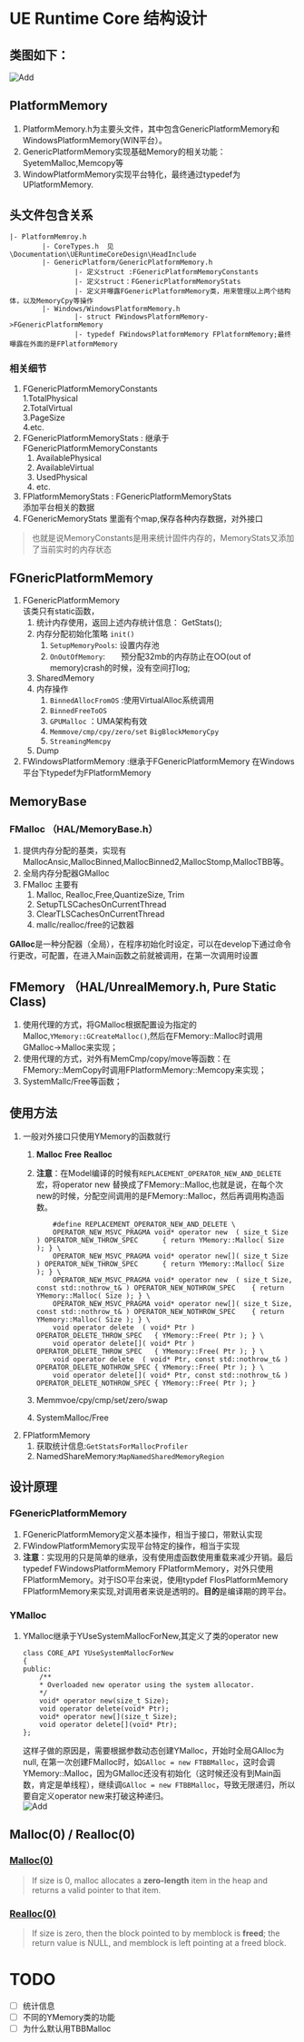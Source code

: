 # UE Runtime Core 结构设计

## 类图如下：
![Add](Picture/MemoryClassDiagram.png)
## PlatformMemory
1.	PlatformMemory.h为主要头文件，其中包含GenericPlatformMemory和WindowsPlatformMemory(WIN平台）。
2.	GenericPlatformMemory实现基础Memory的相关功能：SyetemMalloc,Memcopy等
3.	WindowPlatformMemory实现平台特化，最终通过typedef为UPlatformMemory.  
## 头文件包含关系 

	|- PlatformMemroy.h
			|- CoreTypes.h  见\Documentation\UERuntimeCoreDesign\HeadInclude  
			|- GenericPlatform/GenericPlatformMemory.h 
					|- 定义struct :FGenericPlatformMemoryConstants  
					|- 定义struct：FGenericPlatformMemoryStats
					|- 定义并曝露FGenericPlatformMemory类，用来管理以上两个结构体，以及MemoryCpy等操作 
			|- Windows/WindowsPlatformMemory.h  
					|- struct FWindowsPlatformMemory->FGenericPlatformMemory
					|- typedef FWindowsPlatformMemory FPlatformMemory;最终曝露在外面的是FPlatformMemory
### 相关细节
1.	FGenericPlatformMemoryConstants  
    1.TotalPhysical  
	2.TotalVirtual  
	3.PageSize  
 	4.etc.
2.  FGenericPlatformMemoryStats : 继承于FGenericPlatformMemoryConstants  
    1.	AvailablePhysical  
    2.	AvailableVirtual  
    3.	UsedPhysical  
    4.	etc.
3.  FPlatformMemoryStats : FGenericPlatformMemoryStats  
	添加平台相关的数据
4.  FGenericMemoryStats
    里面有个map,保存各种内存数据，对外接口
>也就是说MemoryConstants是用来统计固件内存的，MemoryStats又添加了当前实时的内存状态

## FGnericPlatformMemory
1.	FGenericPlatformMemory   
    该类只有static函数，
	1.	统计内存使用，返回上述内存统计信息： GetStats();
	2.	内存分配初始化策略 `init()`
		1.	`SetupMemoryPools`: 设置内存池
		2.	`OnOutOfMemory`:　　预分配32mb的内存防止在OO(out of memory)crash的时候，没有空间打log;
	3.	SharedMemory
	4.	内存操作　　
		1.	`BinnedAllocFromOS` :使用VirtualAlloc系统调用
		2.	`BinnedFreeToOS`
		3.	`GPUMalloc` ：UMA架构有效
		4.	`Memmove/cmp/cpy/zero/set` `BigBlockMemoryCpy`
		5.	`StreamingMemcpy`
	5.	Dump
2.	FWindowsPlatformMemory :继承于FGenericPlatformMemory
	在Windows平台下typedef为FPlatformMemory


## MemoryBase
### FMalloc  （HAL/MemoryBase.h）
   1.	提供内存分配的基类，实现有MallocAnsic,MallocBinned,MallocBinned2,MallocStomp,MallocTBB等。
   2.	全局内存分配器GMalloc
   3.	FMalloc 主要有
  		1.	Malloc, Realloc,Free,QuantizeSize, Trim    
  		2.	SetupTLSCachesOnCurrentThread  	  
  		3.	ClearTLSCachesOnCurrentThread  
  		4.	mallc/realloc/free的记数器   
  		
**GAlloc**是一种分配器（全局），在程序初始化时设定，可以在develop下通过命令行更改，可配置，在进入Main函数之前就被调用，在第一次调用时设置
## FMemory （HAL/UnrealMemory.h, Pure Static Class)
   1.   使用代理的方式，将GMalloc根据配置设为指定的Malloc,`YMemory::GCreateMalloc()`,然后在FMemory::Malloc时调用GMalloc->Malloc来实现；  
   2.   使用代理的方式，对外有MemCmp/copy/move等函数：在FMemory::MemCopy时调用FPlatformMemory::Memcopy来实现；
   3.   SystemMallc/Free等函数；


## 使用方法
1.	一般对外接口只使用YMemory的函数就行  
	1.	**Malloc** **Free** **Realloc**
	2.	**注意**：在Model编译的时候有`REPLACEMENT_OPERATOR_NEW_AND_DELETE`宏，将operator new 替换成了FMemory::Malloc,也就是说，在每个次new的时候，分配空间调用的是FMemory::Malloc，然后再调用构造函数。
	
				#define REPLACEMENT_OPERATOR_NEW_AND_DELETE \
				OPERATOR_NEW_MSVC_PRAGMA void* operator new  ( size_t Size                        ) OPERATOR_NEW_THROW_SPEC      { return YMemory::Malloc( Size ); } \
				OPERATOR_NEW_MSVC_PRAGMA void* operator new[]( size_t Size                        ) OPERATOR_NEW_THROW_SPEC      { return YMemory::Malloc( Size ); } \
				OPERATOR_NEW_MSVC_PRAGMA void* operator new  ( size_t Size, const std::nothrow_t& ) OPERATOR_NEW_NOTHROW_SPEC    { return YMemory::Malloc( Size ); } \
				OPERATOR_NEW_MSVC_PRAGMA void* operator new[]( size_t Size, const std::nothrow_t& ) OPERATOR_NEW_NOTHROW_SPEC    { return YMemory::Malloc( Size ); } \
				void operator delete  ( void* Ptr )                                                 OPERATOR_DELETE_THROW_SPEC   { YMemory::Free( Ptr ); } \
				void operator delete[]( void* Ptr )                                                 OPERATOR_DELETE_THROW_SPEC   { YMemory::Free( Ptr ); } \
				void operator delete  ( void* Ptr, const std::nothrow_t& )                          OPERATOR_DELETE_NOTHROW_SPEC { YMemory::Free( Ptr ); } \
				void operator delete[]( void* Ptr, const std::nothrow_t& )                          OPERATOR_DELETE_NOTHROW_SPEC { YMemory::Free( Ptr ); }

	2.	Memmvoe/cpy/cmp/set/zero/swap  
	3.	SystemMalloc/Free
2.	FPlatformMemory
	1.	获取统计信息:`GetStatsForMallocProfiler`
	2.	NamedShareMemory:`MapNamedSharedMemoryRegion`
## 设计原理
### FGenericPlatformMemory
1.	FGenericPlatformMemory定义基本操作，相当于接口，带默认实现
2.	FWindowPlatformMemory实现平台特定的操作，相当于实现
3.	**注意**：实现用的只是简单的继承，没有使用虚函数使用重载来减少开销。最后typedef FWindowsPlatformMemory FPlatformMemory，对外只使用FPlatformMemory。对于ISO平台来说，使用typdef FIosPlatformMemory FPlatformMemory来实现,对调用者来说是透明的。**目的**是编译期的跨平台。

### YMalloc
1.	YMalloc继承于YUseSystemMallocForNew,其定义了类的operator new

		class CORE_API YUseSystemMallocForNew
		{
		public:
			/**
			* Overloaded new operator using the system allocator.
			*/
			void* operator new(size_t Size);
			void operator delete(void* Ptr);
			void* operator new[](size_t Size);
			void operator delete[](void* Ptr);
		};
	这样子做的原因是，需要根据参数动态创建YMalloc，开始时全局GAlloc为null, 在第一次创建FMalloc时，如`GAlloc = new FTBBMalloc`，这时会调YMemory::Malloc，因为GMalloc还没有初始化（这时候还没有到Main函数，肯定是单线程），继续调`GAlloc = new FTBBMalloc`，导致无限递归，所以要自定义operator new来打破这种递归。  
![Add](Picture/Recursive.png)

## Malloc(0) / Realloc(0)
### [Malloc(0)](https://msdn.microsoft.com/en-us/library/6ewkz86d.aspx)  
>If size is 0, malloc allocates a __zero-length__ item in the heap and returns a valid pointer to that item.   
### [Realloc(0)](https://msdn.microsoft.com/en-us/library/xbebcx7d.aspx)  
>If size is zero, then the block pointed to by memblock is __freed__; the return value is NULL, and memblock is left pointing at a freed block.
# TODO
- [ ] 统计信息
- [ ] 不同的YMemory类的功能
- [ ] 为什么默认用TBBMalloc